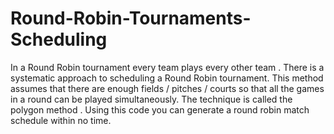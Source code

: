 # Round-Robin-Tournaments-Scheduling
In a Round Robin tournament every team plays every other team .  There is a systematic approach to scheduling a Round Robin tournament. This method assumes that there are enough fields / pitches / courts so that all the games in a round can be played simultaneously. The technique is called the polygon method . Using this code you can generate a round robin match schedule within no time.
